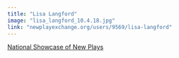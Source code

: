 ```yaml
---
title: "Lisa Langford"
image: "lisa_langford_10.4.18.jpg"
link: "newplayexchange.org/users/9569/lisa-langford"
---
```


[National Showcase of New Plays](/programs/national-showcase-of-new-plays)